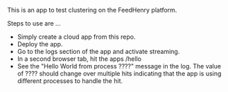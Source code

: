 This is an app to test clustering on the FeedHenry platform.

Steps to use are ...
* Simply create a cloud app from this repo.
* Deploy the app.
* Go to the logs section of the app and activate streaming.
* In a second browser tab, hit the apps <cloud url>/hello
* See the "Hello World from process ????" message in the log.  The value of ???? should change over multiple hits indicating that the app is using different processes to handle the hit.
